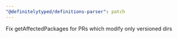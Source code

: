```yaml
---
"@definitelytyped/definitions-parser": patch
---
```


Fix getAffectedPackages for PRs which modify only versioned dirs

